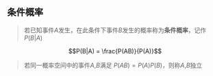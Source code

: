 

## 条件概率

> 若已知事件$A$发生，在此条件下事件$B$发生的概率称为**条件概率**，记作$P(B|A)$


$$P(B|A) = \frac{P(AB)}{P(A)}$$

> 若同一概率空间中的事件$A$,$B$满足 $P(AB) = P(A)P(B)$，则称$A$,$B$独立